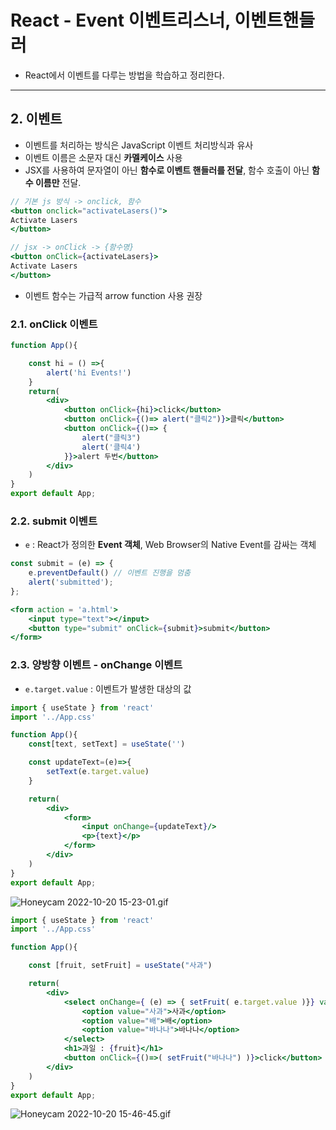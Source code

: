 # React - Event 이벤트리스너, 이벤트핸들러
- React에서 이벤트를 다루는 방법을 학습하고 정리한다.
---

## 2. 이벤트

- 이벤트를 처리하는 방식은 JavaScript 이벤트 처리방식과 유사
- 이벤트 이름은 소문자 대신 **카멜케이스** 사용
- JSX를 사용하여 문자열이 아닌 **함수로 이벤트 핸들러를 전달**, 함수 호출이 아닌 **함수 이름만** 전달.

```jsx
// 기본 js 방식 -> onclick, 함수
<button onclick="activateLasers()">
Activate Lasers
</button>
```

```jsx
// jsx -> onClick -> {함수명}
<button onClick={activateLasers}>
Activate Lasers
</button>
```

- 이벤트 함수는 가급적 arrow function 사용 권장

### 2.1. onClick 이벤트

```jsx
function App(){

    const hi = () =>{
        alert('hi Events!')
    }
    return(
        <div>
            <button onClick={hi}>click</button>
            <button onClick={()=> alert("클릭2")}>클릭</button>
            <button onClick={()=> {
                alert("클릭3")
                alert('클릭4')
            }}>alert 두번</button>
        </div>
    )
}
export default App;
```

### 2.2. submit 이벤트

- `e` :  React가 정의한 **Event 객체**, Web Browser의 Native Event를 감싸는 객체

```jsx
const submit = (e) => {
	e.preventDefault() // 이벤트 진행을 멈춤
	alert('submitted');
};

<form action = 'a.html'>
	<input type="text"></input>
	<button type="submit" onClick={submit}>submit</button>
</form>
```

### 2.3. 양방향 이벤트 - onChange 이벤트

- `e.target.value` : 이벤트가 발생한 대상의 값

```jsx
import { useState } from 'react'
import '../App.css'

function App(){
    const[text, setText] = useState('')

    const updateText=(e)=>{
        setText(e.target.value)
    }

    return(
        <div>
            <form>
                <input onChange={updateText}/>
                <p>{text}</p>
            </form>
        </div>
    )
}
export default App;
```

![Honeycam 2022-10-20 15-23-01.gif](https://s3.us-west-2.amazonaws.com/secure.notion-static.com/afe98c21-69fc-4c01-8039-9581a78ca487/Honeycam_2022-10-20_15-23-01.gif?X-Amz-Algorithm=AWS4-HMAC-SHA256&X-Amz-Content-Sha256=UNSIGNED-PAYLOAD&X-Amz-Credential=AKIAT73L2G45EIPT3X45%2F20221020%2Fus-west-2%2Fs3%2Faws4_request&X-Amz-Date=20221020T132313Z&X-Amz-Expires=86400&X-Amz-Signature=ed5c1c83804395dbc840b21f14ce4c88e81389f3f195b11e280d7b423f9db443&X-Amz-SignedHeaders=host&x-id=GetObject)

```jsx
import { useState } from 'react'
import '../App.css'

function App(){

    const [fruit, setFruit] = useState("사과")

    return(
        <div>
            <select onChange={ (e) => { setFruit( e.target.value )}} value = {fruit}>
                <option value="사과">사과</option>
                <option value="배">배</option>
                <option value="바나나">바나나</option>
            </select>
            <h1>과일 : {fruit}</h1>
            <button onClick={()=>( setFruit("바나나") )}>click</button>
        </div>
    )
}
export default App;
```

![Honeycam 2022-10-20 15-46-45.gif](https://s3.us-west-2.amazonaws.com/secure.notion-static.com/31b10e23-0de7-4762-a773-0be8e8a4257c/Honeycam_2022-10-20_15-46-45.gif?X-Amz-Algorithm=AWS4-HMAC-SHA256&X-Amz-Content-Sha256=UNSIGNED-PAYLOAD&X-Amz-Credential=AKIAT73L2G45EIPT3X45%2F20221020%2Fus-west-2%2Fs3%2Faws4_request&X-Amz-Date=20221020T132313Z&X-Amz-Expires=86400&X-Amz-Signature=4c17378f5656ccd50dd27f33fcf2216d2f25d8d331e37f5cf1ee2ea9df3a2cc7&X-Amz-SignedHeaders=host&x-id=GetObject)
